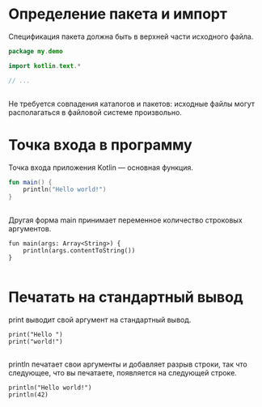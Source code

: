 # **Определение пакета и импорт**

Спецификация пакета должна быть в верхней части исходного файла.

```kotlin
package my.demo

import kotlin.text.*

// ...
```

![](data:image/gif;base64,R0lGODlhAQABAPABAP///wAAACH5BAEKAAAALAAAAAABAAEAAAICRAEAOw==)![](data:image/gif;base64,R0lGODlhAQABAPABAP///wAAACH5BAEKAAAALAAAAAABAAEAAAICRAEAOw== "Click and drag to move")

Не требуется совпадения каталогов и пакетов: исходные файлы могут располагаться в файловой системе произвольно.

# Точка входа в программу

Точка входа приложения Kotlin — основная функция.

```kotlin
fun main() {
    println("Hello world!")
}
```

![](data:image/gif;base64,R0lGODlhAQABAPABAP///wAAACH5BAEKAAAALAAAAAABAAEAAAICRAEAOw==)![](data:image/gif;base64,R0lGODlhAQABAPABAP///wAAACH5BAEKAAAALAAAAAABAAEAAAICRAEAOw== "Click and drag to move")

Другая форма main принимает переменное количество строковых аргументов.

```
fun main(args: Array<String>) {
    println(args.contentToString())
}
```

![](data:image/gif;base64,R0lGODlhAQABAPABAP///wAAACH5BAEKAAAALAAAAAABAAEAAAICRAEAOw==)![](data:image/gif;base64,R0lGODlhAQABAPABAP///wAAACH5BAEKAAAALAAAAAABAAEAAAICRAEAOw== "Click and drag to move")

# Печатать на стандартный вывод

print выводит свой аргумент на стандартный вывод.

```
print("Hello ")
print("world!")
```

![](data:image/gif;base64,R0lGODlhAQABAPABAP///wAAACH5BAEKAAAALAAAAAABAAEAAAICRAEAOw==)![](data:image/gif;base64,R0lGODlhAQABAPABAP///wAAACH5BAEKAAAALAAAAAABAAEAAAICRAEAOw== "Click and drag to move")

println печатает свои аргументы и добавляет разрыв строки, так что следующее, что вы печатаете, появляется на следующей строке.

```
println("Hello world!")
println(42)
```

![](data:image/gif;base64,R0lGODlhAQABAPABAP///wAAACH5BAEKAAAALAAAAAABAAEAAAICRAEAOw==)![](data:image/gif;base64,R0lGODlhAQABAPABAP///wAAACH5BAEKAAAALAAAAAABAAEAAAICRAEAOw== "Click and drag to move")

